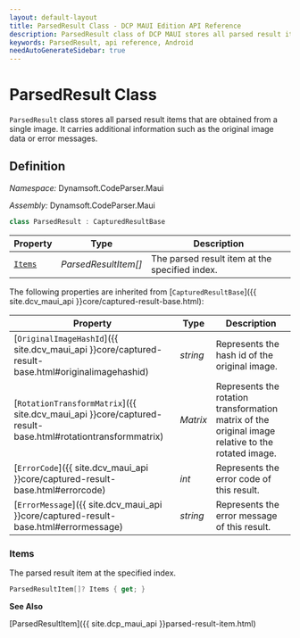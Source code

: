 ```yaml
---
layout: default-layout
title: ParsedResult Class - DCP MAUI Edition API Reference
description: ParsedResult class of DCP MAUI stores all parsed result items that are obtained from a single image.
keywords: ParsedResult, api reference, Android
needAutoGenerateSidebar: true
---
```



# ParsedResult Class

`ParsedResult` class stores all parsed result items that are obtained from a single image. It carries additional information such as the original image data or error messages.

## Definition

*Namespace:* Dynamsoft.CodeParser.Maui

*Assembly:* Dynamsoft.CodeParser.Maui

```csharp
class ParsedResult : CapturedResultBase
```

| Property | Type | Description |
|----------|------|-------------|
| [`Items`](#items) | *ParsedResultItem[]* | The parsed result item at the specified index. |

The following properties are inherited from [`CapturedResultBase`]({{ site.dcv_maui_api }}core/captured-result-base.html):

| Property | Type | Description |
| -------- | ---- | ----------- |
| [`OriginalImageHashId`]({{ site.dcv_maui_api }}core/captured-result-base.html#originalimagehashid) | *string* | Represents the hash id of the original image. |
| [`RotationTransformMatrix`]({{ site.dcv_maui_api }}core/captured-result-base.html#rotationtransformmatrix) | *Matrix* | Represents the rotation transformation matrix of the original image relative to the rotated image. |
| [`ErrorCode`]({{ site.dcv_maui_api }}core/captured-result-base.html#errorcode) | *int* | Represents the error code of this result. |
| [`ErrorMessage`]({{ site.dcv_maui_api }}core/captured-result-base.html#errormessage) | *string* | Represents the error message of this result. |

### Items

The parsed result item at the specified index.

```csharp
ParsedResultItem[]? Items { get; }
```

**See Also**

[ParsedResultItem]({{ site.dcp_maui_api }}parsed-result-item.html)
